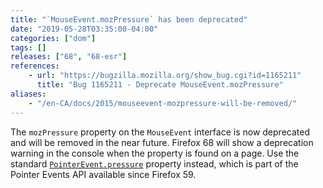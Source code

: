 ```yaml
---
title: "`MouseEvent.mozPressure` has been deprecated"
date: "2019-05-28T03:35:00-04:00"
categories: ["dom"]
tags: []
releases: ["68", "68-esr"]
references:
    - url: "https://bugzilla.mozilla.org/show_bug.cgi?id=1165211"
      title: "Bug 1165211 - Deprecate MouseEvent.mozPressure"
aliases:
    - "/en-CA/docs/2015/mouseevent-mozpressure-will-be-removed/"
---
```

The `mozPressure` property on the `MouseEvent` interface is now deprecated and will be removed in the near future. Firefox 68 will show a deprecation warning in the console when the property is found on a page. Use the standard [`PointerEvent.pressure`](https://developer.mozilla.org/docs/Web/API/PointerEvent/pressure) property instead, which is part of the Pointer Events API available since Firefox 59.
